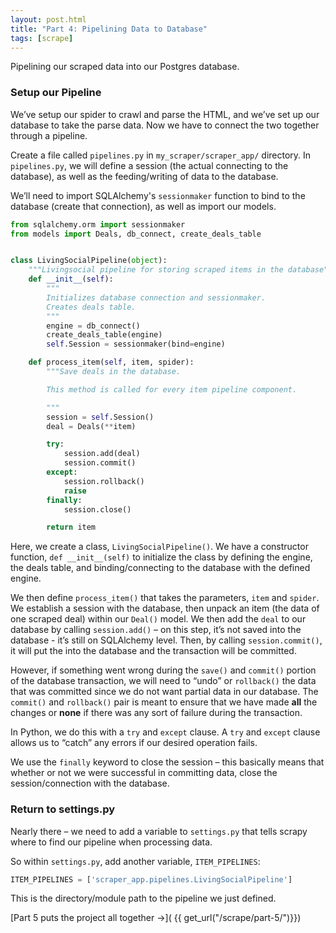 ```yaml
---
layout: post.html
title: "Part 4: Pipelining Data to Database"
tags: [scrape]
---
```


Pipelining our scraped data into our Postgres database.

### Setup our Pipeline

We’ve setup our spider to crawl and parse the HTML, and we’ve set up our database to take the parse data. Now we have to connect the two together through a pipeline.

Create a file called `pipelines.py` in `my_scraper/scraper_app/` directory. In `pipelines.py`, we will define a session (the actual connecting to the database), as well as the feeding/writing of data to the database.

We’ll need to import SQLAlchemy's `sessionmaker` function to bind to the database (create that connection), as well as import our models.

```python
from sqlalchemy.orm import sessionmaker
from models import Deals, db_connect, create_deals_table


class LivingSocialPipeline(object):
    """Livingsocial pipeline for storing scraped items in the database"""
    def __init__(self):
        """
        Initializes database connection and sessionmaker.
        Creates deals table.
        """
        engine = db_connect()
        create_deals_table(engine)
        self.Session = sessionmaker(bind=engine)

    def process_item(self, item, spider):
        """Save deals in the database.

        This method is called for every item pipeline component.

        """
        session = self.Session()
        deal = Deals(**item)

        try:
            session.add(deal)
            session.commit()
        except:
            session.rollback()
            raise
        finally:
            session.close()

        return item
```

Here, we create a class, `LivingSocialPipeline()`.  We have a constructor function, `def __init__(self)` to initialize the class by defining the engine, the deals table, and binding/connecting to the database with the defined engine.

We then define `process_item()` that takes the parameters, `item` and `spider`. We establish a session with the database, then unpack an item (the data of one scraped deal) within our `Deal()` model.  We then add the `deal` to our database by calling `session.add()` – on this step, it’s not saved into the database - it’s still on SQLAlchemy level. Then, by calling `session.commit()`, it will put the into the database and the transaction will be committed.

However, if something went wrong during the `save()` and `commit()` portion of the database transaction, we will need to “undo” or `rollback()` the data that was committed since we do not want partial data in our database. The `commit()` and `rollback()` pair is meant to ensure that we have made **all** the changes or **none** if there was any sort of failure during the transaction.

In Python, we do this with a `try` and `except` clause. A `try` and `except` clause allows us to “catch” any errors if our desired operation fails.

We use the `finally` keyword to close the session – this basically means that whether or not we were successful in committing data, close the session/connection with the database.

### Return to settings.py

Nearly there – we need to add a variable to `settings.py` that tells scrapy where to find our pipeline when processing data.

So within `settings.py`, add another variable, `ITEM_PIPELINES`:

```python
ITEM_PIPELINES = ['scraper_app.pipelines.LivingSocialPipeline']
```

This is the directory/module path to the pipeline we just defined.

[Part 5 puts the project all together &rarr;]( {{ get_url("/scrape/part-5/")}})
